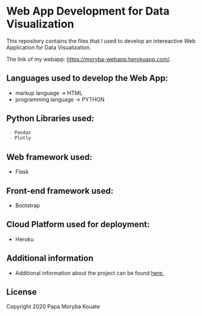 # Web App Development for Data Visualization

This repository contains the files that I used to develop an intereactive Web Application for Data Visualization.

The link of my webapp: https://moryba-webapp.herokuapp.com/.

## Languages used to develop the Web App:

- markup language -> HTML 
- programming language -> PYTHON 

## Python Libraries used:
```python
 - Pandas
 - Plotly
```
## Web framework used:
- Flask
## Front-end framework used:
- Bootstrap
## Cloud Platform used for deployment: 
- Heroku

## Additional information
- Additional information about the project can be found [here.](https://towardsdatascience.com/how-i-developed-my-web-app-for-data-visualization-with-python-93555ad83c2d) 

## License

Copyright 2020  Papa Moryba Kouate

